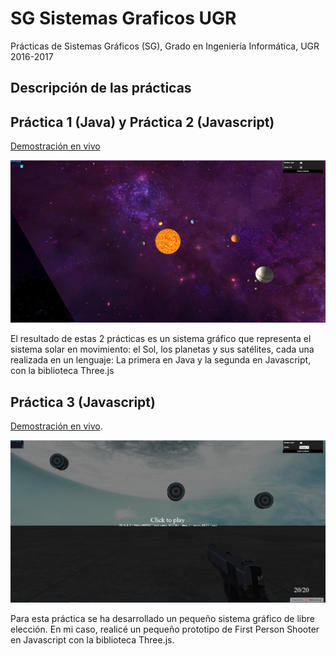 # SG Sistemas Graficos UGR

Prácticas de Sistemas Gráficos (SG), Grado en Ingeniería Informática, UGR 2016-2017

## Descripción de las prácticas

## Práctica 1 (Java) y Práctica 2 (Javascript)

[Demostración en vivo](https://byob1r.000webhostapp.com/SG/P2)

![alt text](https://github.com/danidiaz1/SG-Sistemas-Graficos-UGR/blob/master/P2/imgs/muestra.png "Práctica 1 y 2")

El resultado de estas 2 prácticas es un sistema gráfico que representa el sistema solar en movimiento: el Sol, los planetas y sus satélites, cada una realizada en un lenguaje: La primera en Java y la segunda en Javascript, con la biblioteca Three.js


## Práctica 3 (Javascript)

[Demostración en vivo](https://byob1r.000webhostapp.com/SG/P3).

![alt text](https://github.com/danidiaz1/SG-Sistemas-Graficos-UGR/blob/master/P3/imgs/muestra.png "Práctica 3")

Para esta práctica se ha desarrollado un pequeño sistema gráfico de libre elección. En mi caso, realicé un pequeño prototipo de First Person Shooter en Javascript con la biblioteca Three.js.
